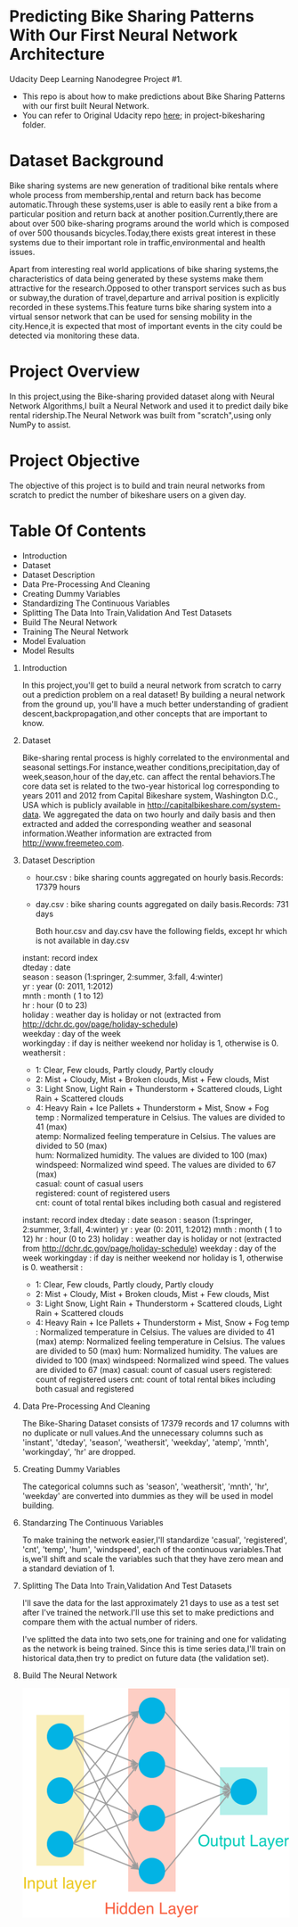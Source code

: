 # Predicting Bike Sharing Patterns With Our First Neural Network Architecture

Udacity Deep Learning Nanodegree Project #1.

* This repo is about how to make predictions about Bike Sharing Patterns with our first built Neural Network.
* You can refer to Original Udacity repo [here](https://github.com/udacity/deep-learning-v2-pytorch); in project-bikesharing folder.

# Dataset Background

Bike sharing systems are new generation of traditional bike rentals where whole process from membership,rental and return back has become automatic.Through these systems,user is able to easily rent a bike from a particular position and return back at another position.Currently,there are about over 500 bike-sharing programs around the world which is composed of over 500 thousands bicycles.Today,there exists great interest in these systems due to their important role in traffic,environmental and health issues.

Apart from interesting real world applications of bike sharing systems,the characteristics of data being generated by these systems make them attractive for the research.Opposed to other transport services such as bus or subway,the duration of travel,departure and arrival position is explicitly recorded in these systems.This feature turns bike sharing system into a virtual sensor network that can be used for sensing mobility in the city.Hence,it is expected that most of important events in the city could be detected via monitoring these data.

# Project Overview

In this project,using the Bike-sharing provided dataset along with Neural Network Algorithms,I built a Neural Network and used it to predict daily bike rental ridership.The Neural Network was built from "scratch",using only NumPy to assist.

# Project Objective

The objective of this project is to build and train neural networks from scratch to predict the number of bikeshare users on a given day.

# Table Of Contents

* Introduction
* Dataset
* Dataset Description 
* Data Pre-Processing And Cleaning
* Creating Dummy Variables
* Standardizing The Continuous Variables
* Splitting The Data Into Train,Validation And Test Datasets
* Build The Neural Network
* Training The Neural Network
* Model Evaluation
* Model Results

1.   Introduction
     
     In this project,you'll get to build a neural network from scratch to carry out a prediction problem on a real dataset! By building a neural network from the ground up,          you'll have a much better understanding of gradient descent,backpropagation,and other concepts that are important to know.
     
2.   Dataset

     Bike-sharing rental process is highly correlated to the environmental and seasonal settings.For instance,weather conditions,precipitation,day of week,season,hour of              the day,etc. can affect the rental behaviors.The core data set is related to the two-year historical log corresponding to years 2011 and 2012 from Capital Bikeshare system,      Washington D.C., USA which is publicly available in http://capitalbikeshare.com/system-data. We aggregated the data on two hourly and daily basis and then extracted and          added the corresponding weather and seasonal information.Weather information are extracted from http://www.freemeteo.com.
     
3.   Dataset Description

     * hour.csv : bike sharing counts aggregated on hourly basis.Records: 17379 hours
     * day.csv : bike sharing counts aggregated on daily basis.Records: 731 days
     
       Both hour.csv and day.csv have the following fields, except hr which is not available in day.csv
     
     instant: record index  
     dteday : date  
     season : season (1:springer, 2:summer, 3:fall, 4:winter)  
     yr : year (0: 2011, 1:2012)  
     mnth : month ( 1 to 12)  
     hr : hour (0 to 23)  
     holiday : weather day is holiday or not (extracted from http://dchr.dc.gov/page/holiday-schedule)  
     weekday : day of the week  
     workingday : if day is neither weekend nor holiday is 1, otherwise is 0.  
     weathersit :   
		- 1: Clear, Few clouds, Partly cloudy, Partly cloudy  
		- 2: Mist + Cloudy, Mist + Broken clouds, Mist + Few clouds, Mist  
		- 3: Light Snow, Light Rain + Thunderstorm + Scattered clouds, Light Rain + Scattered clouds  
		- 4: Heavy Rain + Ice Pallets + Thunderstorm + Mist, Snow + Fog  
     temp : Normalized temperature in Celsius. The values are divided to 41 (max)  
     atemp: Normalized feeling temperature in Celsius. The values are divided to 50 (max)  
     hum: Normalized humidity. The values are divided to 100 (max)  
     windspeed: Normalized wind speed. The values are divided to 67 (max)  
     casual: count of casual users  
     registered: count of registered users  
     cnt: count of total rental bikes including both casual and registered
     
     instant: record index
     dteday : date
     season : season (1:springer, 2:summer, 3:fall, 4:winter)
     yr : year (0: 2011, 1:2012)
     mnth : month ( 1 to 12)
     hr : hour (0 to 23)
     holiday : weather day is holiday or not (extracted from http://dchr.dc.gov/page/holiday-schedule)
     weekday : day of the week
     workingday : if day is neither weekend nor holiday is 1, otherwise is 0.
     weathersit :
     - 1: Clear, Few clouds, Partly cloudy, Partly cloudy
     - 2: Mist + Cloudy, Mist + Broken clouds, Mist + Few clouds, Mist
     - 3: Light Snow, Light Rain + Thunderstorm + Scattered clouds, Light Rain + Scattered clouds
     - 4: Heavy Rain + Ice Pallets + Thunderstorm + Mist, Snow + Fog
     temp : Normalized temperature in Celsius. The values are divided to 41 (max)
     atemp: Normalized feeling temperature in Celsius. The values are divided to 50 (max)
     hum: Normalized humidity. The values are divided to 100 (max)
     windspeed: Normalized wind speed. The values are divided to 67 (max)
     casual: count of casual users
     registered: count of registered users
     cnt: count of total rental bikes including both casual and registered

4.  Data Pre-Processing And Cleaning

    The Bike-Sharing Dataset consists of 17379 records and 17 columns with no duplicate or null values.And the unnecessary columns such as 'instant', 'dteday', 'season',             'weathersit', 'weekday', 'atemp', 'mnth', 'workingday', 'hr' are dropped. 
    
5.  Creating Dummy Variables

    The categorical columns such as 'season', 'weathersit', 'mnth', 'hr', 'weekday' are converted into dummies as they will be used in model building.

6.  Standarzing The Continuous Variables   

    To make training the network easier,I'll standardize 'casual', 'registered', 'cnt', 'temp', 'hum', 'windspeed', each of the continuous variables.That is,we'll shift and         scale the variables such that they have zero mean and a standard deviation of 1.
     
7.  Splitting The Data Into Train,Validation And Test Datasets

    I'll save the data for the last approximately 21 days to use as a test set after I've trained the network.I'll use this set to make predictions and compare them with             the actual number of riders.
     
    I've splitted the data into two sets,one for training and one for validating as the network is being trained. Since this is time series data,I'll train on historical             data,then try to predict on future data (the validation set).
  
8.  Build The Neural Network

    ![](assets/neural_network.png)

      
